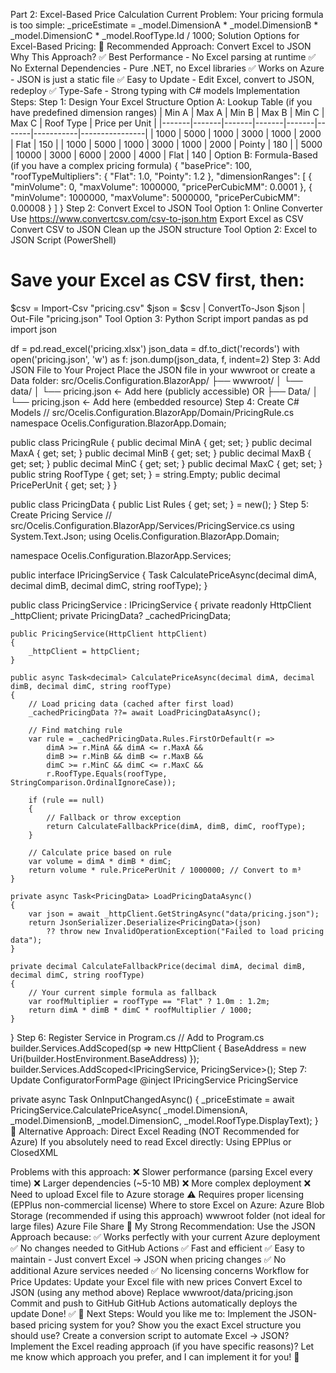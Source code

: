 Part 2: Excel-Based Price Calculation
Current Problem:
Your pricing formula is too simple:
_priceEstimate = _model.DimensionA * _model.DimensionB * _model.DimensionC * _model.RoofType.Id / 1000;
Solution Options for Excel-Based Pricing:
🎯 Recommended Approach: Convert Excel to JSON
Why This Approach?
✅ Best Performance - No Excel parsing at runtime
✅ No External Dependencies - Pure .NET, no Excel libraries
✅ Works on Azure - JSON is just a static file
✅ Easy to Update - Edit Excel, convert to JSON, redeploy
✅ Type-Safe - Strong typing with C# models
Implementation Steps:
Step 1: Design Your Excel Structure
Option A: Lookup Table (if you have predefined dimension ranges)
| Min A | Max A | Min B | Max B | Min C | Max C | Roof Type | Price per Unit |
|-------|-------|-------|-------|-------|-------|-----------|----------------|
| 1000  | 5000  | 1000  | 3000  | 1000  | 2000  | Flat      | 150            |
| 1000  | 5000  | 1000  | 3000  | 1000  | 2000  | Pointy    | 180            |
| 5000  | 10000 | 3000  | 6000  | 2000  | 4000  | Flat      | 140            |
Option B: Formula-Based (if you have a complex pricing formula)
{
  "basePrice": 100,
  "roofTypeMultipliers": {
    "Flat": 1.0,
    "Pointy": 1.2
  },
  "dimensionRanges": [
    {
      "minVolume": 0,
      "maxVolume": 1000000,
      "pricePerCubicMM": 0.0001
    },
    {
      "minVolume": 1000000,
      "maxVolume": 5000000,
      "pricePerCubicMM": 0.00008
    }
  ]
}
Step 2: Convert Excel to JSON
Tool Option 1: Online Converter
Use https://www.convertcsv.com/csv-to-json.htm
Export Excel as CSV
Convert CSV to JSON
Clean up the JSON structure
Tool Option 2: Excel to JSON Script (PowerShell)
# Save your Excel as CSV first, then:
$csv = Import-Csv "pricing.csv"
$json = $csv | ConvertTo-Json
$json | Out-File "pricing.json"
Tool Option 3: Python Script
import pandas as pd
import json

df = pd.read_excel('pricing.xlsx')
json_data = df.to_dict('records')
with open('pricing.json', 'w') as f:
    json.dump(json_data, f, indent=2)
Step 3: Add JSON File to Your Project
Place the JSON file in your wwwroot or create a Data folder:
src/Ocelis.Configuration.BlazorApp/
├── wwwroot/
│   └── data/
│       └── pricing.json    ← Add here (publicly accessible)
OR
├── Data/
│   └── pricing.json        ← Add here (embedded resource)
Step 4: Create C# Models
// src/Ocelis.Configuration.BlazorApp/Domain/PricingRule.cs
namespace Ocelis.Configuration.BlazorApp.Domain;

public class PricingRule
{
    public decimal MinA { get; set; }
    public decimal MaxA { get; set; }
    public decimal MinB { get; set; }
    public decimal MaxB { get; set; }
    public decimal MinC { get; set; }
    public decimal MaxC { get; set; }
    public string RoofType { get; set; } = string.Empty;
    public decimal PricePerUnit { get; set; }
}

public class PricingData
{
    public List<PricingRule> Rules { get; set; } = new();
}
Step 5: Create Pricing Service
// src/Ocelis.Configuration.BlazorApp/Services/PricingService.cs
using System.Text.Json;
using Ocelis.Configuration.BlazorApp.Domain;

namespace Ocelis.Configuration.BlazorApp.Services;

public interface IPricingService
{
    Task<decimal> CalculatePriceAsync(decimal dimA, decimal dimB, decimal dimC, string roofType);
}

public class PricingService : IPricingService
{
    private readonly HttpClient _httpClient;
    private PricingData? _cachedPricingData;

    public PricingService(HttpClient httpClient)
    {
        _httpClient = httpClient;
    }

    public async Task<decimal> CalculatePriceAsync(decimal dimA, decimal dimB, decimal dimC, string roofType)
    {
        // Load pricing data (cached after first load)
        _cachedPricingData ??= await LoadPricingDataAsync();

        // Find matching rule
        var rule = _cachedPricingData.Rules.FirstOrDefault(r =>
            dimA >= r.MinA && dimA <= r.MaxA &&
            dimB >= r.MinB && dimB <= r.MaxB &&
            dimC >= r.MinC && dimC <= r.MaxC &&
            r.RoofType.Equals(roofType, StringComparison.OrdinalIgnoreCase));

        if (rule == null)
        {
            // Fallback or throw exception
            return CalculateFallbackPrice(dimA, dimB, dimC, roofType);
        }

        // Calculate price based on rule
        var volume = dimA * dimB * dimC;
        return volume * rule.PricePerUnit / 1000000; // Convert to m³
    }

    private async Task<PricingData> LoadPricingDataAsync()
    {
        var json = await _httpClient.GetStringAsync("data/pricing.json");
        return JsonSerializer.Deserialize<PricingData>(json) 
            ?? throw new InvalidOperationException("Failed to load pricing data");
    }

    private decimal CalculateFallbackPrice(decimal dimA, decimal dimB, decimal dimC, string roofType)
    {
        // Your current simple formula as fallback
        var roofMultiplier = roofType == "Flat" ? 1.0m : 1.2m;
        return dimA * dimB * dimC * roofMultiplier / 1000;
    }
}
Step 6: Register Service in Program.cs
// Add to Program.cs
builder.Services.AddScoped(sp => new HttpClient 
{ 
    BaseAddress = new Uri(builder.HostEnvironment.BaseAddress) 
});
builder.Services.AddScoped<IPricingService, PricingService>();
Step 7: Update ConfiguratorFormPage
@inject IPricingService PricingService

private async Task OnInputChangedAsync()
{
    _priceEstimate = await PricingService.CalculatePriceAsync(
        _model.DimensionA, 
        _model.DimensionB, 
        _model.DimensionC, 
        _model.RoofType.DisplayText);
}
🔄 Alternative Approach: Direct Excel Reading (NOT Recommended for Azure)
If you absolutely need to read Excel directly:
Using EPPlus or ClosedXML
<!-- Add to .csproj -->
<PackageReference Include="EPPlus" Version="7.*" />
<!-- OR -->
<PackageReference Include="ClosedXML" Version="0.102.*" />
Problems with this approach:
❌ Slower performance (parsing Excel every time)
❌ Larger dependencies (~5-10 MB)
❌ More complex deployment
❌ Need to upload Excel file to Azure storage
⚠️ Requires proper licensing (EPPlus non-commercial license)
Where to store Excel on Azure:
Azure Blob Storage (recommended if using this approach)
wwwroot folder (not ideal for large files)
Azure File Share
🎯 My Strong Recommendation:
Use the JSON Approach because:
✅ Works perfectly with your current Azure deployment
✅ No changes needed to GitHub Actions
✅ Fast and efficient
✅ Easy to maintain - Just convert Excel → JSON when pricing changes
✅ No additional Azure services needed
✅ No licensing concerns
Workflow for Price Updates:
Update your Excel file with new prices
Convert Excel to JSON (using any method above)
Replace wwwroot/data/pricing.json
Commit and push to GitHub
GitHub Actions automatically deploys the update
Done! ✅
📝 Next Steps:
Would you like me to:
Implement the JSON-based pricing system for you?
Show you the exact Excel structure you should use?
Create a conversion script to automate Excel → JSON?
Implement the Excel reading approach (if you have specific reasons)?
Let me know which approach you prefer, and I can implement it for you! 🚀